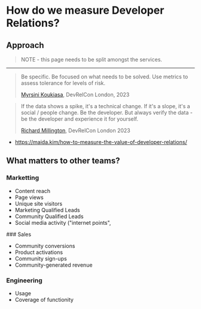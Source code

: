 # How do we measure Developer Relations?

## Approach

> NOTE - this page needs to be split amongst the services.
 
---

> Be specific. Be focused on what needs to be solved. Use metrics to assess tolerance for levels of risk.
>
> [Myrsini Koukiasa](https://www.linkedin.com/in/myrsinikoukiasa/), DevRelCon London, 2023

> If the data shows a spike, it's a technical change. If it's a slope, it's a social / people change. Be the developer. But always verify the data - be the developer and experience it for yourself.
> 
> [Richard Millington](https://www.linkedin.com/in/richard-millington-5a32782/), DevRelCon London 2023

* https://maida.kim/how-to-measure-the-value-of-developer-relations/

## What matters to other teams?

### Marketting

* Content reach
* Page views
* Unique site visitors
* Marketing Qualified Leads
* Community Qualified Leads
* Social media activity ("internet points", 

### Sales

* Community conversions
* Product activations
* Community sign-ups
* Community-generated revenue

### Engineering

* Usage
* Coverage of functionity